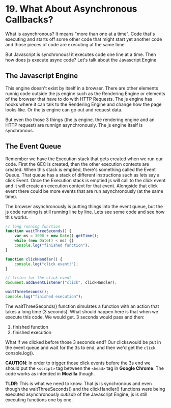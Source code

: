 # 19. What About Asynchronous Callbacks?

What is asynchronous? It means "more than one at a time". Code that's executing and starts off some other code that might start yet another code and those pieces of code are executing at the same time.

But Javascript is synchronous! it executes code one line at a time. Then how does js execute async code? Let's talk about the Javascript Engine

## The Javascript Engine

This engine doesn't exist by itself in a browser. There are other elements runnig code outside the js engine such as the Rendering Engine or elements of the browser that have to do with HTTP Requests. The js engine has hooks where it can talk to the Rendering Engine and change how the page looks like. Or the js engine can go out and request data.

But even tho those 3 things (the js engine. the rendering engine and an HTTP request) are runnign asynchronously. The js engine itself is synchronous.

## The Event Queue

Remember we have the Execution stack that gets created when we run our code. First the GEC is created, then the other execution contexts are created. When this stack is emptied, there's something called the Event Queue. That queue has a stack of different instructions such as lets say a click Event. Once the Execution stack is emptied js will call to the click event and it will create an execution context for that event. Alongside that click event there could be more events that are run asynchronously (at the same time).

The browser asynchronously is putting things into the event queue, but the js code running is still running line by line. Lets see some code and see how this works.

```js
// long running function
function waitThreeSeconds() {
    var ms = 3000 + new Date().getTime();
    while (new Date() < ms) {}
    console.log("finished function");
}

function clickHandler() {
    console.log("click event!");
}

// listen for the click event
document.addEventListener("click", clickHandler);

waitThreeSeconds();
console.log("finished execution");
```

The waitThreeSeconds() function simulates a function with an action that takes a long time (3 seconds). What should happen here is that when we execute this code. We would get. 3 seconds would pass and then:
1. finished function
2. finished execution

What if we clicked before those 3 seconds end? Our clickswould be put in the event queue and wait for the 3s to end, and then we'd get the `click` console.log().

**CAUTION**: In order to trigger those click events before the 3s end we should put the `<script>` tag between the `<head>` tag in **Google Chrome**. The code works as intended in **Mozilla** though.

**TLDR**: This is what we need to know. That js is synchronous and even though the waitThreeSeconds() and the clickHandler() functions were being executed asynchronously *outisde* of the Javascript Engine, js is still executing functions one by one.
